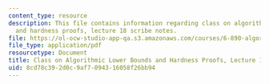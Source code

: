 ```yaml
---
content_type: resource
description: This file contains information regarding class on algorithmic lower bounds
  and hardness proofs, lecture 18 scribe notes.
file: https://ol-ocw-studio-app-qa.s3.amazonaws.com/courses/6-890-algorithmic-lower-bounds-fun-with-hardness-proofs-fall-2014/8cd78c392d0c9af7094316058f26bb94_MIT6_890F14_Lec18.pdf
file_type: application/pdf
resourcetype: Document
title: Class on Algorithmic Lower Bounds and Hardness Proofs, Lecture 18 Scribe Notes
uid: 8cd78c39-2d0c-9af7-0943-16058f26bb94
---
```

